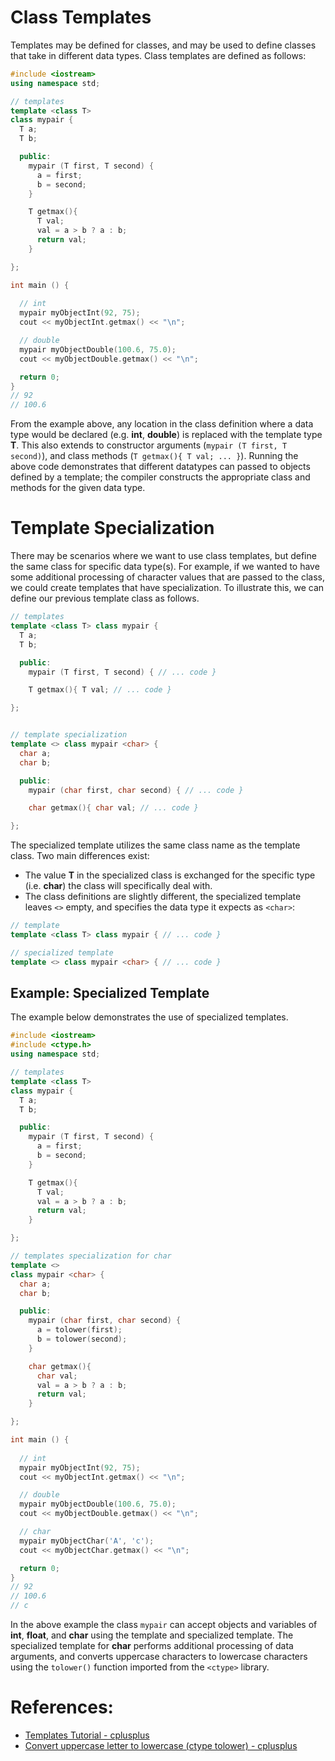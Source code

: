 # Class Templates
Templates may be defined for classes, and may be used to define classes that take in different data types. Class templates are defined as follows:

```c++
#include <iostream>
using namespace std;

// templates
template <class T>
class mypair {
  T a;
  T b;

  public:
    mypair (T first, T second) { 
      a = first; 
      b = second;
    }

    T getmax(){
      T val;
      val = a > b ? a : b;
      return val;
    }

};

int main () {
  
  // int
  mypair myObjectInt(92, 75);
  cout << myObjectInt.getmax() << "\n";

  // double
  mypair myObjectDouble(100.6, 75.0);
  cout << myObjectDouble.getmax() << "\n";

  return 0;
}
// 92
// 100.6
```
From the example above, any location in the class definition where a data type would be declared (e.g. __int__, __double__) is replaced with the template type __T__. This also extends to constructor arguments (`mypair (T first, T second)`), and class methods (`T getmax(){ T val; ... }`). Running the above code demonstrates that different datatypes can passed to objects defined by a template; the compiler constructs the appropriate class and methods for the given data type.

# Template Specialization
There may be scenarios where we want to use class templates, but define the same class for specific data type(s). For example, if we wanted to have some additional processing of character values that are passed to the class, we could create templates that have specialization. To illustrate this, we can define our previous template class as follows.

```c++
// templates
template <class T> class mypair {
  T a;
  T b;

  public:
    mypair (T first, T second) { // ... code }

    T getmax(){ T val; // ... code }

};


// template specialization
template <> class mypair <char> {
  char a;
  char b;

  public:
    mypair (char first, char second) { // ... code }

    char getmax(){ char val; // ... code }

};

```
The specialized template utilizes the same class name as the template class. Two main differences exist:
- The value __T__ in the specialized class is exchanged for the specific type (i.e. __char__) the class will specifically deal with.
- The class definitions are slightly different, the specialized template leaves `<>` empty, and specifies the data type it expects as `<char>`:
```c++
// template
template <class T> class mypair { // ... code }

// specialized template
template <> class mypair <char> { // ... code }
```

## Example: Specialized Template
The example below demonstrates the use of specialized templates.
```c++
#include <iostream>
#include <ctype.h>
using namespace std;

// templates
template <class T>
class mypair {
  T a;
  T b;

  public:
    mypair (T first, T second) { 
      a = first; 
      b = second;
    }

    T getmax(){
      T val;
      val = a > b ? a : b;
      return val;
    }

};

// templates specialization for char
template <>
class mypair <char> {
  char a;
  char b;

  public:
    mypair (char first, char second) { 
      a = tolower(first); 
      b = tolower(second);
    }

    char getmax(){
      char val;
      val = a > b ? a : b;
      return val;
    }

};

int main () {
  
  // int
  mypair myObjectInt(92, 75);
  cout << myObjectInt.getmax() << "\n";

  // double
  mypair myObjectDouble(100.6, 75.0);
  cout << myObjectDouble.getmax() << "\n";

  // char
  mypair myObjectChar('A', 'c');
  cout << myObjectChar.getmax() << "\n";

  return 0;
}
// 92
// 100.6
// c
```
In the above example the class `mypair` can accept objects and variables of __int__, __float__, and __char__ using the template and specialized template. The specialized template for __char__ performs additional processing of data arguments, and converts uppercase characters to lowercase characters using the `tolower()` function imported from the `<ctype>` library.

# References:
- [Templates Tutorial - cplusplus](http://www.cplusplus.com/doc/oldtutorial/templates/)
- [Convert uppercase letter to lowercase (ctype tolower) - cplusplus](http://www.cplusplus.com/reference/cctype/tolower/)
